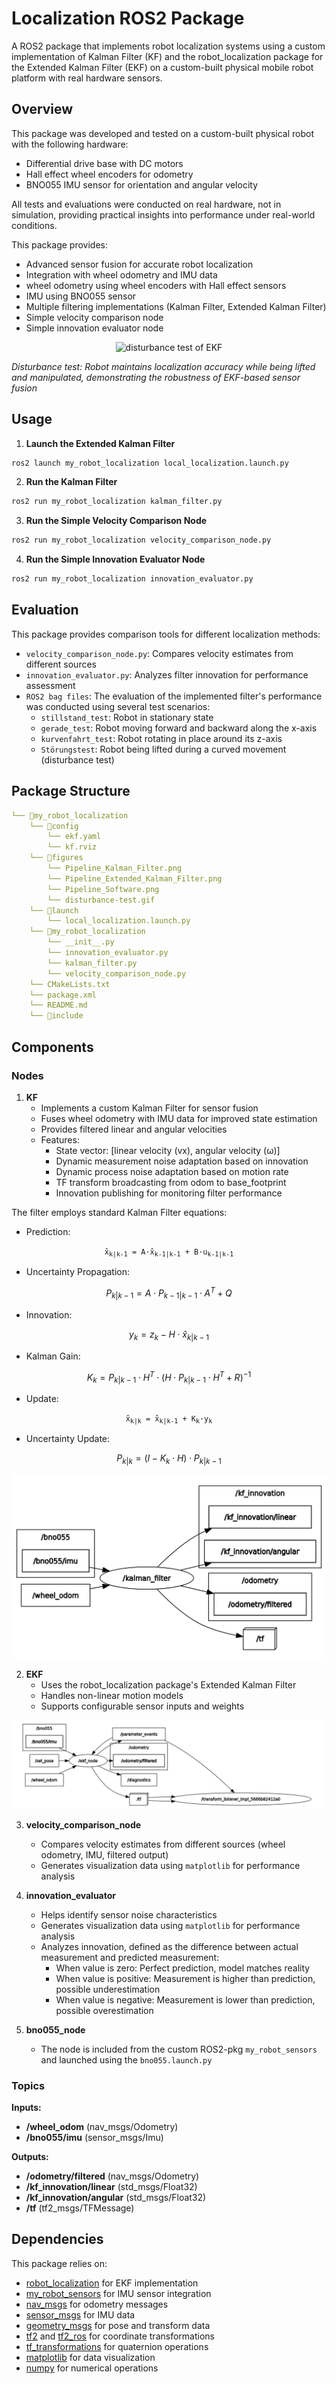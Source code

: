 # Localization ROS2 Package
A ROS2 package that implements robot localization systems using a custom implementation of Kalman Filter (KF) and the robot_localization package for the Extended Kalman Filter (EKF) on a custom-built physical mobile robot platform with real hardware sensors.

## Overview

This package was developed and tested on a custom-built physical robot with the following hardware:
- Differential drive base with DC motors
- Hall effect wheel encoders for odometry
- BNO055 IMU sensor for orientation and angular velocity


All tests and evaluations were conducted on real hardware, not in simulation, providing practical insights into performance under real-world conditions.

This package provides:

- Advanced sensor fusion for accurate robot localization
- Integration with wheel odometry and IMU data
- wheel odometry using wheel encoders with Hall effect sensors
- IMU using BNO055 sensor
- Multiple filtering implementations (Kalman Filter, Extended Kalman Filter)
- Simple velocity comparison node
- Simple innovation evaluator node 

<p align="center">
  <img src="figures/disturbance_test.gif" alt="disturbance test of EKF">

  <em>Disturbance test: Robot maintains localization accuracy while being lifted and manipulated, demonstrating the robustness of EKF-based sensor fusion</em>
</p>

## Usage
1. **Launch the Extended Kalman Filter**
```bash
ros2 launch my_robot_localization local_localization.launch.py
```
2. **Run the Kalman Filter**
```bash
ros2 run my_robot_localization kalman_filter.py
```
3. **Run the Simple Velocity Comparison Node**
```bash
ros2 run my_robot_localization velocity_comparison_node.py
```
4. **Run the Simple Innovation Evaluator Node**
```bash
ros2 run my_robot_localization innovation_evaluator.py
```


## Evaluation
This package provides comparison tools for different localization methods:
- `velocity_comparison_node.py`: Compares velocity estimates from different sources
- `innovation_evaluator.py`: Analyzes filter innovation for performance assessment
- `ROS2 bag files`: The evaluation of the implemented filter's performance was conducted using several test scenarios:
    - `stillstand_test`: Robot in stationary state
    - `gerade_test`:  Robot moving forward and backward along the x-axis
    - `kurvenfahrt_test`: Robot rotating in place around its z-axis
    - `Störungstest`: Robot being lifted during a curved movement (disturbance test)


## Package Structure
```yaml
└── 📁my_robot_localization
    └── 📁config
        └── ekf.yaml
        └── kf.rviz
    └── 📁figures
        └── Pipeline_Kalman_Filter.png
        └── Pipeline_Extended_Kalman_Filter.png
        └── Pipeline_Software.png
        └── disturbance-test.gif
    └── 📁launch
        └── local_localization.launch.py
    └── 📁my_robot_localization
        └── __init__.py
        └── innovation_evaluator.py
        └── kalman_filter.py
        └── velocity_comparison_node.py
    └── CMakeLists.txt
    └── package.xml
    └── README.md
    └── 📁include
```

## Components

### Nodes
1. **KF**
   - Implements a custom Kalman Filter for sensor fusion
   - Fuses wheel odometry with IMU data for improved state estimation
   - Provides filtered linear and angular velocities
   - Features:
     - State vector: [linear velocity (vx), angular velocity (ω)]
     - Dynamic measurement noise adaptation based on innovation
     - Dynamic process noise adaptation based on motion rate
     - TF transform broadcasting from odom to base_footprint
     - Innovation publishing for monitoring filter performance

The filter employs standard Kalman Filter equations:

- Prediction: 

<p align="center">
<code>x̂<sub>k|k-1</sub> = A·x̂<sub>k-1|k-1</sub> + B·u<sub>k-1|k-1</sub></code>
</p>

- Uncertainty Propagation:

$$P_{k|k-1} = A \cdot P_{k-1|k-1} \cdot A^T + Q$$

- Innovation:

$$y_k = z_k - H \cdot \hat{x}_{k|k-1}$$

- Kalman Gain:

$$K_k = P_{k|k-1} \cdot H^T \cdot (H \cdot P_{k|k-1} \cdot H^T + R)^{-1}$$

- Update:

<p align="center">
<code>x̂<sub>k|k</sub> = x̂<sub>k|k-1</sub> + K<sub>k</sub>·y<sub>k</sub></code>
</p>


- Uncertainty Update:

$$P_{k|k} = (I - K_k \cdot H) \cdot P_{k|k-1}$$

![Pipeline of Kalman Filter](figures/Pipeline_Kalman_Filter.png)


2. **EKF**
    - Uses the robot_localization package's Extended Kalman Filter
    - Handles non-linear motion models
    - Supports configurable sensor inputs and weights


![Pipeline of Extended Kalman Filter](figures/Pipeline_Extended_Kalman_Filter.png)


3. **velocity_comparison_node** 
    - Compares velocity estimates from different sources (wheel odometry, IMU, filtered output)
    - Generates visualization data using `matplotlib` for performance analysis

4. **innovation_evaluator**
    - Helps identify sensor noise characteristics
    - Generates visualization data using `matplotlib` for performance analysis
    - Analyzes innovation, defined as the difference between actual measurement and predicted measurement:
        - When value is zero: Perfect prediction, model matches reality
        - When value is positive: Measurement is higher than prediction, possible underestimation
        - When value is negative: Measurement is lower than prediction, possible overestimation

5. **bno055_node**
    - The node is included from the custom ROS2-pkg `my_robot_sensors` and launched using the `bno055.launch.py`

### Topics

**Inputs:**
- **/wheel_odom** (nav_msgs/Odometry)
- **/bno055/imu** (sensor_msgs/Imu)

**Outputs:**
- **/odometry/filtered** (nav_msgs/Odometry)
- **/kf_innovation/linear** (std_msgs/Float32)
- **/kf_innovation/angular** (std_msgs/Float32)
- **/tf** (tf2_msgs/TFMessage)


## Dependencies
This package relies on:
- [robot_localization](https://github.com/cra-ros-pkg/robot_localization) for EKF implementation
- [my_robot_sensors](https://github.com/majdros/desktop_ros2_ws/blob/main/src/my_robot_sensors/launch/bno055.launch.py) for IMU sensor integration
- [nav_msgs](https://docs.ros.org/en/noetic/api/nav_msgs/html/index-msg.html) for odometry messages
- [sensor_msgs](https://docs.ros2.org/latest/api/sensor_msgs/index-msg.html) for IMU data
- [geometry_msgs](https://docs.ros2.org/latest/api/geometry_msgs/index-msg.html) for pose and transform data
- [tf2](https://ros2-industrial-workshop.readthedocs.io/en/latest/_source/navigation/ROS2-TF2.html) and [tf2_ros](https://docs.ros.org/en/humble/Tutorials/Intermediate/Tf2/Tf2-Main.html) for coordinate transformations
- [tf_transformations](https://docs.ros.org/en/humble/Tutorials/Intermediate/Tf2/Quaternion-Fundamentals.html) for quaternion operations
- [matplotlib](https://matplotlib.org/) for data visualization
- [numpy](https://numpy.org/) for numerical operations 